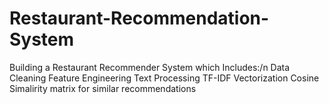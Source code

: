 # Restaurant-Recommendation-System
Building a Restaurant Recommender System which Includes:/n
  Data Cleaning
  Feature Engineering
  Text Processing
  TF-IDF Vectorization
  Cosine Simalirity matrix for similar recommendations
